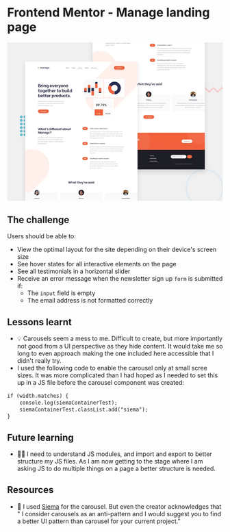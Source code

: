 # Frontend Mentor - Manage landing page

![Design preview for the Manage landing page coding challenge](./design/desktop-preview.jpg)

## The challenge

Users should be able to:

- View the optimal layout for the site depending on their device's screen size
- See hover states for all interactive elements on the page
- See all testimonials in a horizontal slider
- Receive an error message when the newsletter sign up `form` is submitted if:
  - The `input` field is empty
  - The email address is not formatted correctly

## Lessons learnt

- 💡 Carousels seem a mess to me. Difficult to create, but more importantly not good from a UI perspective as they hide content. It would take me so long to even approach making the one included here accessible that I didn't really try.
- I used the following code to enable the carousel only at small scree sizes. It was more complicated than I had hoped as I needed to set this up in a JS file before the carousel component was created:

```const width = window.matchMedia("(max-width: 45em)");
if (width.matches) {
	console.log(siemaContainerTest);
	siemaContainerTest.classList.add("siema");
}
```

## Future learning

- 🙇‍♂️ I need to understand JS modules, and import and export to better structure my JS files. As I am now getting to the stage where I am asking JS to do multiple things on a page a better structure is needed.

## Resources

- 🔗 I used [Siema](https://github.com/pawelgrzybek/siema) for the carousel. But even the creator acknowledges that " I consider carousels as an anti-pattern and I would suggest you to find a better UI pattern than carousel for your current project."

